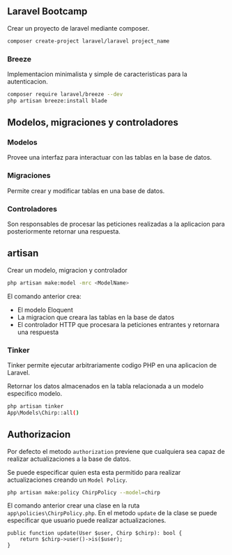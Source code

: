 ## Laravel Bootcamp

Crear un proyecto de laravel mediante composer.

```sh
composer create-project laravel/laravel project_name
```

### Breeze

Implementacion minimalista y simple de caracteristicas para la autenticacion.

```sh
composer require laravel/breeze --dev
php artisan breeze:install blade
```

## Modelos, migraciones y controladores

### Modelos

Provee una interfaz para interactuar con las tablas en la base de datos.

### Migraciones

Permite crear y modificar tablas en una base de datos.

### Controladores

Son responsables de procesar las peticiones realizadas a la aplicacion para posteriormente retornar una respuesta.

## artisan

Crear un modelo, migracion y controlador

```sh
php artisan make:model -mrc <ModelName>
```

El comando anterior crea:
- El modelo Eloquent
- La migracion que creara las tablas en la base de datos
- El controlador HTTP que procesara la peticiones entrantes y retornara una respuesta

### Tinker

Tinker permite ejecutar arbitrariamente codigo PHP en una aplicacion de Laravel.

Retornar los datos almacenados en la tabla relacionada a un modelo especifico modelo.

```bash
php artisan tinker
App\Models\Chirp::all()
```

## Authorizacion

Por defecto el metodo `authorization` previene que cualquiera sea capaz de realizar actualizaciones a la base de datos.

Se puede especificar quien esta esta permitido para realizar actualizaciones creando un `Model Policy`.

```sh
php artisan make:policy ChirpPolicy --model=chirp
```

El comando anterior crear una clase en la ruta `app\policies\ChirpPolicy.php`. En el metodo `update` de la clase se puede especificar que usuario puede realizar actualizaciones.

    public function update(User $user, Chirp $chirp): bool {
        return $chirp->user()->is($user);
    }
